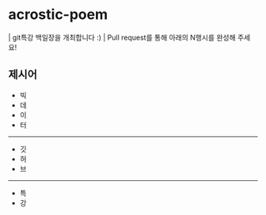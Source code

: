 # acrostic-poem
| git특강 백일장을 개최합니다 :)
| Pull request를 통해 아래의 N행시를 완성해 주세요!

## 제시어
- 빅
- 데
- 이
- 터
---
- 깃
- 허
- 브
---
- 특
- 강
